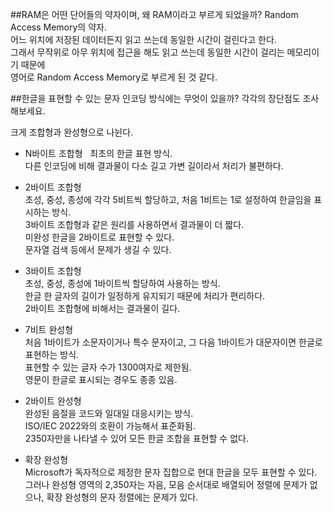 ﻿##RAM은 어떤 단어들의 약자이며, 왜 RAM이라고 부르게 되었을까?
Random Access Memory의 약자.  
어느 위치에 저장된 데이터든지 읽고 쓰는데 동일한 시간이 걸린다고 한다.  
그래서 무작위로 아무 위치에 접근을 해도 읽고 쓰는데 동일한 시간이 걸리는 메모리이기 때문에  
영어로 Random Access Memory로 부르게 된 것 같다.  


##한글을 표현할 수 있는 문자 인코딩 방식에는 무엇이 있을까?  각각의 장단점도 조사해보세요.

크게 조합형과 완성형으로 나뉜다.  

- N바이트 조합형  
최초의 한글 표현 방식.  
다른 인코딩에 비해 결과물이 다소 길고 가변 길이라서 처리가 불편하다.

- 2바이트 조합형  
초성, 중성, 종성에 각각 5비트씩 할당하고, 처음 1비트는 1로 설정하여 한글임을 표시하는 방식.  
3바이트 조합형과 같은 원리를 사용하면서 결과물이 더 짧다.  
미완성 한글을 2바이트로 표현할 수 있다.  
문자열 검색 등에서 문제가 생길 수 있다. 

- 3바이트 조합형  
초성, 중성, 종성에 1바이트씩 할당하여 사용하는 방식.  
한글 한 글자의 길이가 일정하게 유지되기 때문에 처리가 편리하다.  
2바이트 조합형에 비해서는 결과물이 길다.  

- 7비트 완성형  
처음 1바이트가 소문자이거나 특수 문자이고, 그 다음 1바이트가 대문자이면 한글로 표현하는 방식.  
표현할 수 있는 글자 수가 1300여자로 제한됨.  
영문이 한글로 표시되는 경우도 종종 있음. 

- 2바이트 완성형  
완성된 음절을 코드와 일대일 대응시키는 방식.  
ISO/IEC 2022와의 호환이 가능해서 표준화됨.  
2350자만을 나타낼 수 있어 모든 한글 조합을 표현할 수 없다.  

- 확장 완성형  
Microsoft가 독자적으로 제정한 문자 집합으로 현대 한글을 모두 표현할 수 있다.  
그러나 완성형 영역의 2,350자는 자음, 모음 순서대로 배열되어 정렬에 문제가 없으나, 확장 완성형의 문자 정렬에는 문제가 있다.  


